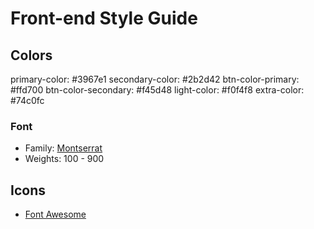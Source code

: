 # Front-end Style Guide


## Colors

primary-color: #3967e1
secondary-color: #2b2d42
btn-color-primary: #ffd700
btn-color-secondary: #f45d48
light-color: #f0f4f8
extra-color: #74c0fc


### Font

- Family: [Montserrat](https://fonts.google.com/specimen/Montserrat?query=montserrat)
- Weights: 100 - 900


## Icons

- [Font Awesome](https://fontawesome.com)

